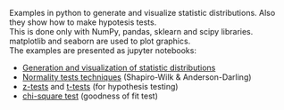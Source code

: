 
Examples in python to generate and visualize statistic distributions. Also they show how to make hypotesis tests. <br/>
This is done only with NumPy, pandas, sklearn and scipy libraries. matplotlib and seaborn are used to plot graphics.
<br/>
The examples are presented as jupyter notebooks:
- [Generation and visualization of statistic distributions](distributions.ipynb)
- [Normality tests techniques](normality.ipynb) (Shapiro-Wilk & Anderson-Darling)
- [z-tests](z-tests.ipynb) and [t-tests](t-tests.ipynb) (for hypothesis testing)
- [chi-square test](chisquare-tests.ipynb) (goodness of fit test)
